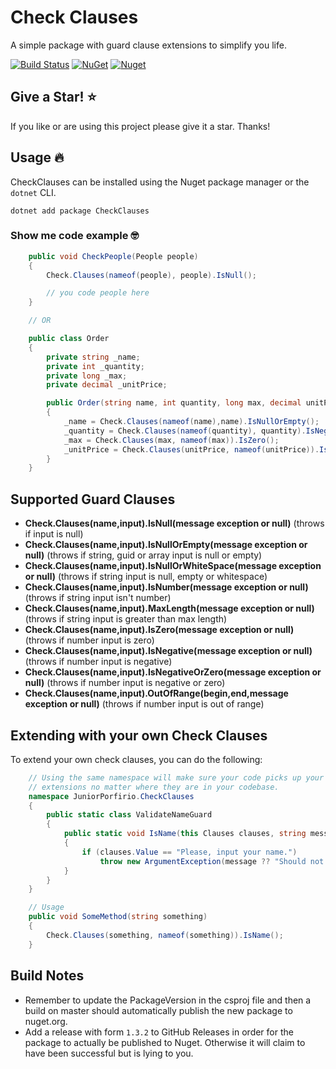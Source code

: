 # Check Clauses 
A simple package with guard clause extensions to simplify you life.

[![Build Status](https://github.com/juniorporfirio/checkclauses/workflows/.NET%20core%20Build%20with%20Run%20Tests/badge.svg)](https://github.com/juniorporfirio/checkclauses/actions?query=.NET+core+Build+with+Run+Tests)
[![NuGet](https://img.shields.io/nuget/v/JuniorPorfirio.CheckClauses.svg)](https://www.nuget.org/packages/JuniorPorfirio.CheckClauses)  [![Nuget](https://img.shields.io/nuget/dt/JuniorPorfirio.CheckClauses.svg)](https://www.nuget.org/packages/JuniorPorfirio.CheckClauses) 

## Give a Star! :star:
If you like or are using this project please give it a star. Thanks!

## Usage :fire:
CheckClauses can be installed using the Nuget package manager or the `dotnet` CLI.
```
dotnet add package CheckClauses
```
### Show me code example :nerd_face:

```c#
    public void CheckPeople(People people)
    {
    	Check.Clauses(nameof(people), people).IsNull();

        // you code people here
    }

    // OR

    public class Order
    {
        private string _name;
        private int _quantity;
        private long _max;
        private decimal _unitPrice;

        public Order(string name, int quantity, long max, decimal unitPrice, DateTime dateCreated)
        {
            _name = Check.Clauses(nameof(name),name).IsNullOrEmpty();
            _quantity = Check.Clauses(nameof(quantity), quantity).IsNegativeOrZero();
            _max = Check.Clauses(max, nameof(max)).IsZero();
            _unitPrice = Check.Clauses(unitPrice, nameof(unitPrice)).IsNegative();
        }
    }
```

## Supported Guard Clauses

- **Check.Clauses(name,input).IsNull(message exception or null)** (throws if input is null)
- **Check.Clauses(name,input).IsNullOrEmpty(message exception or null)** (throws if string, guid or array input is null or empty)
- **Check.Clauses(name,input).IsNullOrWhiteSpace(message exception or null)** (throws if string input is null, empty or whitespace)
- **Check.Clauses(name,input).IsNumber(message exception or null)** (throws if string input isn't number)
- **Check.Clauses(name,input).MaxLength(message exception or null)** (throws if string input is greater than max length)
- **Check.Clauses(name,input).IsZero(message exception or null)** (throws if number input is zero)
- **Check.Clauses(name,input).IsNegative(message exception or null)** (throws if number input is negative)
- **Check.Clauses(name,input).IsNegativeOrZero(message exception or null)** (throws if number input is negative or zero)
- **Check.Clauses(name,input).OutOfRange(begin,end,message exception or null)** (throws if number input is out of range)

## Extending with your own Check Clauses

To extend your own check clauses, you can do the following:

```c#
    // Using the same namespace will make sure your code picks up your 
    // extensions no matter where they are in your codebase.
    namespace JuniorPorfirio.CheckClauses
    {
        public static class ValidateNameGuard
        {
            public static void IsName(this Clauses clauses, string message = null)
            {
                if (clauses.Value == "Please, input your name.")
                    throw new ArgumentException(message ?? "Should not have default input name", clauses.Name);
            }
        }
    }

    // Usage
    public void SomeMethod(string something)
    {
        Check.Clauses(something, nameof(something)).IsName();
    }
```

## Build Notes

- Remember to update the PackageVersion in the csproj file and then a build on master should automatically publish the new package to nuget.org.
- Add a release with form `1.3.2` to GitHub Releases in order for the package to actually be published to Nuget. Otherwise it will claim to have been successful but is lying to you.


